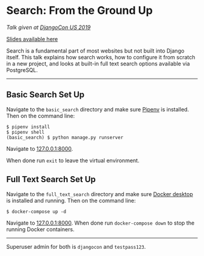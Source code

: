 # Search: From the Ground Up

_Talk given at [DjangoCon US 2019](https://2018.djangocon.us/talk/finally-understand-authentication-in/)_

[Slides available here](https://tinyurl.com/djangocon2019-search)

Search is a fundamental part of most websites but not built into Django itself. This talk explains how search works, how to configure it from scratch in a new project, and looks at built-in full text search options available via PostgreSQL.

---
## Basic Search Set Up
Navigate to the `basic_search` directory and make sure [Pipenv](https://docs.pipenv.org/en/latest/) is installed. Then on the command line:

```
$ pipenv install
$ pipenv shell
(basic_search) $ python manage.py runserver
```

Navigate to [127.0.0.1:8000](127.0.0.1:8000).

When done run `exit` to leave the virtual environment.

## Full Text Search Set Up
Navigate to the `full_text_search` directory and make sure [Docker desktop](https://www.docker.com/products/docker-desktop) is installed and running. Then on the command line:

```
$ docker-compose up -d
```
Navigate to [127.0.0.1:8000](127.0.0.1:8000). When done run `docker-compose down` to stop the running Docker containers.

---
Superuser admin for both is `djangocon` and `testpass123`.
